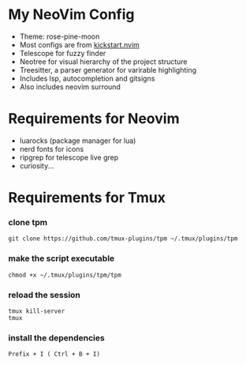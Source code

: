 # My NeoVim Config
- Theme: rose-pine-moon
- Most configs are from [kickstart.nvim](https://github.com/nvim-lua/kickstart.nvim)
- Telescope for fuzzy finder
- Neotree for visual hierarchy of the project structure
- Treesitter, a parser generator for varirable highlighting 
- Includes lsp, autocompletion and gitsigns
- Also includes neovim surround


# Requirements for Neovim
- luarocks (package manager for lua)
- nerd fonts for icons
- ripgrep for telescope live grep
- curiosity...

# Requirements for Tmux

### clone tpm
```
git clone https://github.com/tmux-plugins/tpm ~/.tmux/plugins/tpm
```

### make the script executable
```
chmod +x ~/.tmux/plugins/tpm/tpm
```

### reload the session
```
tmux kill-server
tmux
```

### install the dependencies
```
Prefix + I ( Ctrl + B + I) 
```
